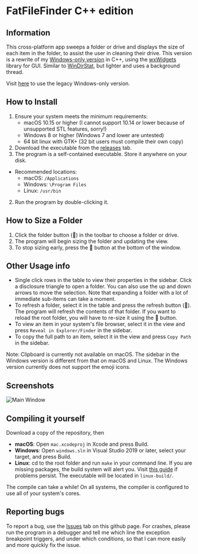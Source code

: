 # FatFileFinder C++ edition

## Information
This cross-platform app sweeps a folder or drive and displays the size of each item in the folder, to assist the user in cleaning their drive.
This version is a rewrite of my [Windows-only version](https://github.com/Ravbug/FatFileFinder) in C++, using the [wxWidgets](https://www.wxwidgets.org) library for GUI. 
Similar to [WinDirStat](https://windirstat.net/), but lighter and uses a background thread.

Visit [here](https://github.com/Ravbug/FatFileFinder) to use the legacy Windows-only version.

## How to Install
1. Ensure your system meets the minimum requirements:
   - macOS 10.15 or higher (I cannot support 10.14 or lower because of unsupported STL features, sorry!)
   - Windows 8 or higher (Windows 7 and lower are untested)
   - 64 bit linux with GTK+ (32 bit users must compile their own copy)
1. Download the executable from the [releases](https://github.com/Ravbug/FatFileFinderCPP/releases/latest) tab.
2. The program is a self-contained executable. Store it anywhere on your disk. 
-  Recommended locations:
   - macOS: `/Applications`
   - Windows: `\Program Files`
   - Linux: `/usr/bin`
2. Run the program by double-clicking it.

## How to Size a Folder
1. Click the folder button (📁) in the toolbar to choose a folder or drive.
2. The program will begin sizing the folder and updating the view.
3. To stop sizing early, press the 🛑 button at the bottom of the window. 

## Other Usage info
* Single click rows in the table to view their properties in the sidebar. Click a disclosure triangle to open a folder.
You can also use the up and down arrows to move the selection. Note that expanding a folder with a lot of immediate sub-items can take a moment.
* To refresh a folder, select it in the table and press the refresh button (🔁). The program will refresh the contents of that folder.
If you want to reload the root folder, you will have to re-size it using the 📁 button.
* To view an item in your system's file browser, select it in the view and press `Reveal in Explorer/Finder` in the sidebar.
* To copy the full path to an item, select it in the view and press `Copy Path` in the sidebar.

Note: Clipboard is currently not available on macOS. The sidebar in the Windows version is different from that on macOS and Linux. 
The Windows version currently does not support the emoji icons. 

## Screenshots
![Main Window](https://user-images.githubusercontent.com/22283943/74867349-84c94d80-5322-11ea-8e75-9539b45d889a.png)

## Compiling it yourself
Download a copy of the repository, then
- **macOS**: Open `mac.xcodeproj` in Xcode and press Build.
- **Windows**: Open `windows.sln` in Visual Studio 2019 or later, select your target, and press Build.
- **Linux**: cd to the root folder and run `make` in your command line. If you are missing packages, the build system will alert you. Visit [this guide](https://github.com/Ravbug/wxWidgetsTemplate/wiki/Building-the-Projects#linux)
if problems persist. The executable will be located in `linux-build/`.

The compile can take a while! On all systems, the compiler is configured to use all of your system's cores.

## Reporting bugs
To report a bug, use the [Issues](https://github.com/Ravbug/FatFileFinderCPP/issues) tab on this github page.
For crashes, please run the program in a debugger and tell me which line the exception breakpoint triggers, and under which conditions, 
so that I can more easily and more quickly fix the issue.

